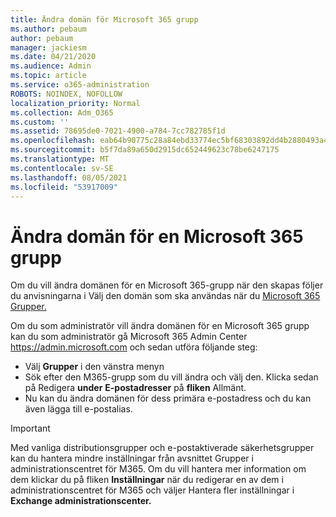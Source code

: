 ```yaml
---
title: Ändra domän för Microsoft 365 grupp
ms.author: pebaum
author: pebaum
manager: jackiesm
ms.date: 04/21/2020
ms.audience: Admin
ms.topic: article
ms.service: o365-administration
ROBOTS: NOINDEX, NOFOLLOW
localization_priority: Normal
ms.collection: Adm_O365
ms.custom: ''
ms.assetid: 78695de0-7021-4900-a784-7cc782785f1d
ms.openlocfilehash: eab64b90775c28a84ebd33774ec5bf68303892dd4b2880493a4b236d9d8993d0
ms.sourcegitcommit: b5f7da89a650d2915dc652449623c78be6247175
ms.translationtype: MT
ms.contentlocale: sv-SE
ms.lasthandoff: 08/05/2021
ms.locfileid: "53917009"
---
```

# <a name="change-the-domain-for-a-microsoft-365-group"></a>Ändra domän för en Microsoft 365 grupp

Om du vill ändra domänen för en Microsoft 365-grupp när den skapas följer du anvisningarna i Välj den domän som ska användas när du [Microsoft 365 Grupper.](https://docs.microsoft.com/microsoft-365/admin/create-groups/choose-domain-to-create-groups)

Om du som administratör vill ändra domänen för en Microsoft 365 grupp kan du som administratör gå Microsoft 365 Admin Center https://admin.microsoft.com och sedan utföra följande steg:

- Välj **Grupper** i den vänstra menyn
- Sök efter den M365-grupp som du vill ändra och välj den. Klicka sedan på Redigera **under** **E-postadresser** på **fliken** Allmänt.
- Nu kan du ändra domänen för dess primära e-postadress och du kan även lägga till e-postalias.

> [!IMPORTANT]
> Med vanliga distributionsgrupper och e-postaktiverade säkerhetsgrupper kan du hantera mindre  inställningar från avsnittet Grupper i administrationscentret för M365. Om du vill hantera mer information om dem klickar du på fliken **Inställningar** när du redigerar en av dem i administrationscentret för M365 och väljer Hantera fler inställningar i **Exchange administrationscenter.**